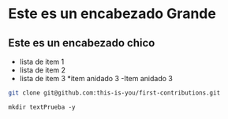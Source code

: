 # Este es un encabezado Grande
## Este es un encabezado chico

* lista de item 1
* lista de item 2
* lista de item 3
    *item anidado 3
    -Item anidado 3


```bash
git clone git@github.com:this-is-you/first-contributions.git
```

```
mkdir textPrueba -y
```

